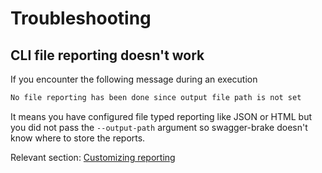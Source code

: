 # Troubleshooting
## CLI file reporting doesn't work
If you encounter the following message during an execution
```bash
No file reporting has been done since output file path is not set
```
It means you have configured file typed reporting like JSON or HTML but you did not pass the
`--output-path` argument so swagger-brake doesn't know where to store the reports. 

Relevant section: [Customizing reporting](../cli/cli-interface.md#customizing-reporting)

